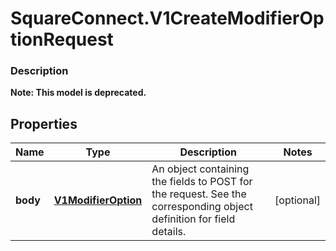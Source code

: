 # SquareConnect.V1CreateModifierOptionRequest

### Description
**Note: This model is deprecated.**



## Properties
Name | Type | Description | Notes
------------ | ------------- | ------------- | -------------
**body** | [**V1ModifierOption**](V1ModifierOption.md) | An object containing the fields to POST for the request.  See the corresponding object definition for field details. | [optional] 


